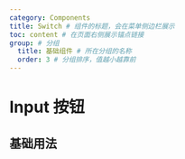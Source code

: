 ```yaml
---
category: Components
title: Switch # 组件的标题，会在菜单侧边栏展示
toc: content # 在页面右侧展示锚点链接
group: # 分组
  title: 基础组件 # 所在分组的名称
  order: 3 # 分组排序，值越小越靠前
---
```


# Input 按钮

## 基础用法

<code src="./demo/index.tsx"></code>
